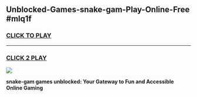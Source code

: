 
## Unblocked-Games-snake-gam-Play-Online-Free #mlq1f
<h3>
<a href="https://us.freeplayer.one?title=snake-gam&ref=10M">CLICK TO PLAY</a></h3>
<hr>

<h3>
<a href="https://us.freeplayer.one?title=snake-gam&ref=10M">CLICK 2 PLAY</a>
  
</h3>

<a href="https://us.freeplayer.one?title=snake-gam&ref=10M"><img src="https://clearcache.store/games.png"></a>


**snake-gam games unblocked: Your Gateway to Fun and Accessible Online Gaming**
